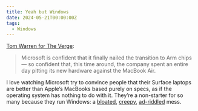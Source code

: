```yaml
---
title: Yeah but Windows
date: 2024-05-21T00:00:00Z
tags:
  - Windows
---
```

[Tom Warren for The Verge](https://www.theverge.com/2024/5/20/24160463/microsoft-windows-laptops-copilot-arm-chips-m1):

> Microsoft is confident that it finally nailed the transition to Arm chips — so confident that, this time around, the company spent an entire day pitting its new hardware against the MacBook Air.

I love watching Microsoft try to convince people that their Surface laptops are better than Apple’s MacBooks based purely on specs, as if the operating system has nothing to do with it. They’re a non-starter for so many because they run Windows: a <a href="https://www.xda-developers.com/how-debloat-windows-11/" target="_blank" rel="noopener">bloated</a>, <a href="https://cyberplace.social/@GossiTheDog/112479974357074203" target="_blank" rel="noopener">creepy</a>, <a href="https://www.theverge.com/2024/4/24/24138949/microsoft-windows-11-start-menu-ads-recommendations-setting-disable" target="_blank" rel="noopener">ad-riddled</a> mess.
